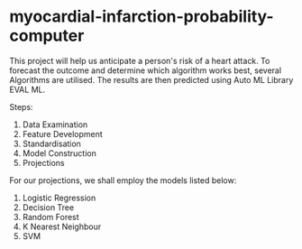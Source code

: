 # myocardial-infarction-probability-computer

This project will help us anticipate a person's risk of a heart attack.
To forecast the outcome and determine which algorithm works best, several Algorithms are utilised. The results are then predicted using Auto ML Library EVAL ML.

Steps:

1) Data Examination
2) Feature Development
3) Standardisation
4) Model Construction
5) Projections


For our projections, we shall employ the models listed below: 

1) Logistic Regression
2) Decision Tree
3) Random Forest
4) K Nearest Neighbour
5) SVM

